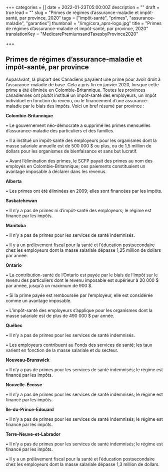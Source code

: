 +++
categories = []
date = 2022-01-23T05:00:00Z
description = ""
draft = true
lead = ""
slug = "Primes de régimes d’assurance-maladie et impôt-santé, par province, 2020"
tags = ["impôt-santé", "primes", "assurance-maladie", "garanties"]
thumbnail = "/img/csra_aprs-logo.jpg"
title = "Primes de régimes d’assurance-maladie et impôt-santé, par province, 2020"
translationKey = "MedicarePremiumsandTaxesbyProvince2020"

+++
## Primes de régimes d’assurance-maladie et impôt-santé, par province

Auparavant, la plupart des Canadiens payaient une prime pour avoir droit à l’assurance-maladie de base. Cela a pris fin en janvier 2020, lorsque cette prime a été éliminée en Colombie-Britannique. Toutes les provinces canadiennes ont plutôt institué un impôt-santé des employeurs, un impôt individuel en fonction du revenu, ou le financement d’une assurance-maladie par le biais des impôts. Voici un bref résumé par province :

**Colombie-Britannique**

• Le gouvernement néo-démocrate a supprimé les primes mensuelles d’assurance-maladie des particuliers et des familles.

• Il a institué un impôt-santé des employeurs pour les organismes dont la masse salariale annuelle est de 500 000 $ ou plus, ou de 1,5 million de dollars pour les organismes de bienfaisance et sans but lucratif.

• Avant l’élimination des primes, le SCFP payait des primes au nom des employés en Colombie-Britannique; ces paiements constituaient un avantage imposable à déclarer dans les revenus.

**Alberta**

• Les primes ont été éliminées en 2009; elles sont financées par les impôts.

**Saskatchewan**

• Il n’y a pas de primes ni d’impôt-santé des employeurs; le régime est financé par les impôts.

**Manitoba**

• Il n’y a pas de primes pour les services de santé indemnisés.

• Il y a un prélèvement fiscal pour la santé et l’éducation postsecondaire chez les employeurs dont la masse salariale dépasse 1,25 million de dollars par année.

**Ontario**

• La contribution-santé de l’Ontario est payée par le biais de l’impôt sur le revenu des particuliers dont le revenu imposable est supérieur à 20 000 $ par année, jusqu’à un maximum de 900 $.

• Si la prime payée est remboursée par l’employeur, elle est considérée comme un avantage imposable.

• L’impôt-santé des employeurs s’applique pour les organismes dont la masse salariale est de plus de 490 000 $ par année.

**Québec**

• Il n’y a pas de primes pour les services de santé indemnisés.

• Les employeurs contribuent au Fonds des services de santé; les taux varient en fonction de la masse salariale et du secteur.

**Nouveau-Brunswick**

• Il n’y a pas de primes pour les services de santé indemnisés; le régime est financé par les impôts.

**Nouvelle-Écosse**

• Il n’y a pas de primes pour les services de santé indemnisés; le régime est financé par les impôts.

**Île-du-Prince-Édouard**

• Il n’y a pas de primes pour les services de santé indemnisés; le régime est financé par les impôts.

**Terre-Neuve-et-Labrador**

• Il n’y a pas de primes pour les services de santé indemnisés; le régime est financé par les impôts.

• Il y a un prélèvement fiscal pour la santé et l’éducation postsecondaire chez les employeurs dont la masse salariale dépasse 1,3 million de dollars.